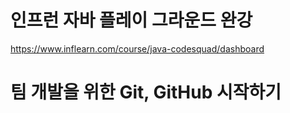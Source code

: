 # 인프런 자바 플레이 그라운드 완강
https://www.inflearn.com/course/java-codesquad/dashboard

# 팀 개발을 위한 Git, GitHub 시작하기